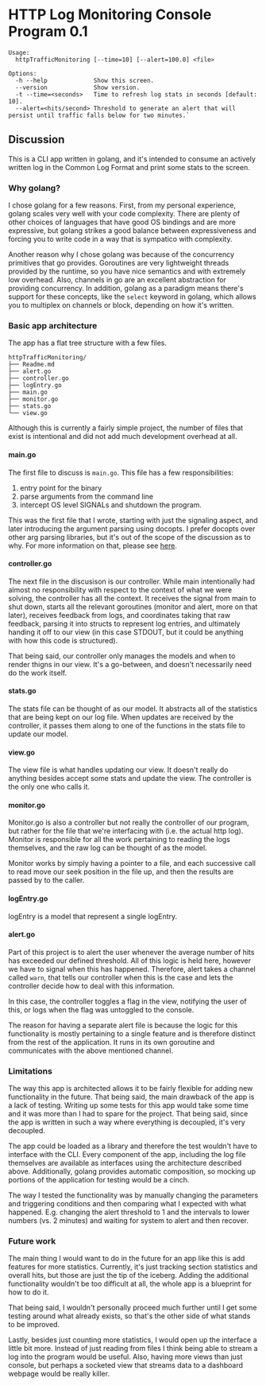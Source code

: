 # HTTP Log Monitoring Console Program 0.1

```
Usage:
  httpTrafficMonitoring [--time=10] [--alert=100.0] <file>

Options:
  -h --help     		Show this screen.
  --version     		Show version.
  -t --time=<seconds>	Time to refresh log stats in seconds [default: 10].
  --alert=<hits/second> Threshold to generate an alert that will persist until traffic falls below for two minutes.`
```

## Discussion

This is a CLI app written in golang, and it's intended to consume an actively written log in the Common Log Format and print some stats to the screen.

### Why golang?

I chose golang for a few reasons. First, from my personal experience, golang scales very well with your code complexity. There are plenty of other choices of languages that have good OS bindings and are more expressive, but golang strikes a good balance between expressiveness and forcing you to write code in a way that is sympatico with complexity.

Another reason why I chose golang was because of the concurrency primitives that go provides. Goroutines are very lightweight threads provided by the runtime, so you have nice semantics and with extremely low overhead. Also, channels in go are an excellent abstraction for providing concurrency. In addition, golang as a paradigm means there's support for these concepts, like the `select` keyword in golang, which allows you to multiplex on channels or block, depending on how it's written.

### Basic app architecture

The app has a flat tree structure with a few files.

```
httpTrafficMonitoring/
├── Readme.md
├── alert.go
├── controller.go
├── logEntry.go
├── main.go
├── monitor.go
├── stats.go
└── view.go
```

Although this is currently a fairly simple project, the number of files that exist is intentional and did not add much development overhead at all.

#### main.go

The first file to discuss is `main.go`. This file has a few responsibilities:

1. entry point for the binary
2. parse arguments from the command line
3. intercept OS level SIGNALs and shutdown the program.

This was the first file that I wrote, starting with just the signaling aspect, and later introducing the argument parsing using docopts. I prefer docopts over other arg parsing libraries, but it's out of the scope of the discussion as to why. For more information on that, please see [here](http://docopt.org).

#### controller.go

The next file in the discusison is our controller. While main intentionally had almost no responsibility with respect to the context of what we were solving, the controller has all the context. It receives the signal from main to shut down, starts all the relevant goroutines (monitor and alert, more on that later), receives feedback from logs, and coordinates taking that raw feedback, parsing it into structs to represent log entries, and ultimately handing it off to our view (in this case STDOUT, but it could be anything with how this code is structured).

That being said, our controller only manages the models and when to render thigns in our view. It's a go-between, and doesn't necessarily need do the work itself.

#### stats.go

The stats file can be thought of as our model. It abstracts all of the statistics that are being kept on our log file. When updates are received by the controller, it passes them along to one of the functions in the stats file to update our model.

#### view.go

The view file is what handles updating our view. It doesn't really do anything besides accept some stats and update the view. The controller is the only one who calls it.

#### monitor.go

Monitor.go is also a controller but not really the controller of our program, but rather for the file that we're interfacing with (i.e. the actual http log). Monitor is responsible for all the work pertaining to reading the logs themselves, and the raw log can be thought of as the model.

Monitor works by simply having a pointer to a file, and each successive call to read move our seek position in the file up, and then the results are passed by to the caller.

#### logEntry.go

logEntry is a model that represent a single logEntry.

#### alert.go

Part of this project is to alert the user whenever the average number of hits has exceeded our defined threshold. All of this logic is held here, however we have to signal when this has happened. Therefore, alert takes a channel called `warn`, that tells our controller when this is the case and lets the controller decide how to deal with this information.

In this case, the controller toggles a flag in the view, notifying the user of this, or logs when the flag was untoggled to the console.

The reason for having a separate alert file is because the logic for this functionality is mostly pertaining to a single feature and is therefore distinct from the rest of the application. It runs in its own goroutine and communicates with the above mentioned channel.

### Limitations

The way this app is architected allows it to be fairly flexible for adding new functionality in the future. That being said, the main drawback of the app is a lack of testing. Writing up some tests for this app would take some time and it was more than I had to spare for the project. That being said, since the app is written in such a way where everything is decoupled, it's very decoupled.

The app could be loaded as a library and therefore the test wouldn't have to interface with the CLI. Every component of the app, including the log file themselves are available as interfaces using the architecture described above. Additionally, golang provides automatic composition, so mocking up portions of the application for testing would be a cinch.

The way I tested the functionality was by manually changing the parameters and triggering conditions and then comparing what I expected with what happened. E.g. changing the alert threshold to 1 and the intervals to lower numbers (vs. 2 minutes) and waiting for system to alert and then recover.

### Future work

The main thing I would want to do in the future for an app like this is add features for more statistics. Currently, it's just tracking section statistics and overall hits, but those are just the tip of the iceberg. Adding the additional functionality wouldn't be too difficult at all, the whole app is a blueprint for how to do it.

That being said, I wouldn't personally proceed much further until I get some testing around what already exists, so that's the other side of what stands to be improved.

Lastly, besides just counting more statistics, I would open up the interface a little bit more. Instead of just reading from files I think being able to stream a log into the program would be useful. Also, having more views than just console, but perhaps a socketed view that streams data to a dashboard webpage would be really killer.
